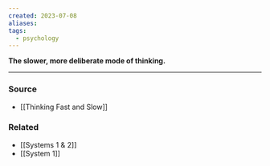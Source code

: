 ```yaml
---
created: 2023-07-08
aliases: 
tags:
  - psychology
---
```

**The slower, more deliberate mode of thinking.**

****
### Source
- [[Thinking Fast and Slow]]

### Related
- [[Systems 1 & 2]]
- [[System 1]]